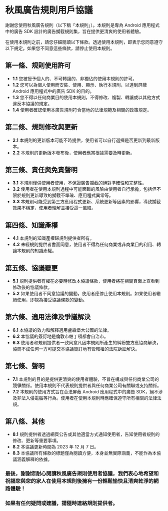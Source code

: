 # 秋風廣告規則用戶協議

謝謝您使用秋風廣告規則（以下稱「本規則」）。本規則是專為 Android 應用程式中的廣告 SDK 設計的廣告攔截規則集，旨在提供更清爽的使用者體驗。

在使用本規則之前，請您仔細閱讀以下條款。透過使用本規則，即表示您同意遵守以下規定。如果您不同意這些條款，請停止使用本規則。

## 第一條、規則使用許可

* **1.1** 您被授予個人的、不可轉讓的、非獨佔的使用本規則的許可。
* **1.2** 您可以為個人使用而安裝、使用、顯示、執行本規則，以達到屏蔽 Android 應用程式中的廣告 SDK 的目的。
* **1.3** 您不得以任何商業目的使用本規則，不得修改、複製、轉讓或以其他方式違反本協議的規定。
* **1.4** 使用者確認使用本廣告規則符合當地的法律規範及相關的政策規定。

## 第二條、規則修改與更新

* **2.1** 本規則的更新版本可能不時提供，使用者可以自行選擇是否更新到最新版本。
* **2.2** 本規則的更新版本發布後，使用者應當根據需要及時更新。

## 第三條、責任與免責聲明

* **3.1** 本規則僅供使用者使用，不保證廣告攔截的絕對準確性和完整性。
* **3.2** 使用者在使用本規則過程中可能面臨的風險由使用者自行承擔，包括但不限於規則更新導致的攔截不準確、應用程式異常等。
* **3.3** 本規則可能受到第三方應用程式更新、系統更新等因素的影響，導致攔截效果不穩定，使用者理解並接受這一風險。

## 第四條、知識產權

* **4.1** 本規則的知識產權歸規則提供者所有。
* **4.2** 未經規則提供者書面同意，使用者不得為任何商業或非商業目的利用、轉讓本規則的知識產權。

## 第五條、協議變更

* **5.1** 規則提供者有權在必要時修改本協議條款，使用者將在相關頁面上查看到修改後的協議條款。
* **5.2** 如果使用者不同意協議的變動，使用者應停止使用本規則。如果使用者繼續使用，即視為接受協議條款的變動。

## 第六條、適用法律及爭議解決

* **6.1** 本協議的效力和解釋適用盧森堡大公國的法律。
* **6.2** 本協議的簽訂地是倫敦市帕丁頓都會自治市。
* **6.3** 使用者和規則提供者一致同意凡因本規則所產生的糾紛雙方應協商解決，協商不成任何一方可提交本協議簽訂地有管轄權的法院訴訟解決。

## 第七條、聲明

* **7.1** 本規則的目的是提供更清爽的使用者體驗，不旨在構成與任何商業公司的競爭關係。使用本規則不代表規則提供者與任何商業公司有關聯或支持關係。
* **7.2** 本規則的使用方式旨在合法屏蔽 Android 應用程式中的廣告 SDK，絕不涉及非法入侵電腦等行為。使用者在使用本規則時應確保遵守所有相關的法律法規。

## 第八條、其他

* **8.1** 規則提供者透過網頁公告或其他適當方式通知使用者，告知使用者規則的修改、更新等重要事項。
* **8.2** 本協議更新時間為 2023 年 12 月 7 日。
* **8.3** 本協議所有條款的標題僅為閱讀方便，本身並無實際涵義，不能作為本協議涵義解釋的依據。

### 最後，謝謝您耐心閱讀秋風廣告規則使用者協議，我們衷心地希望和祝福您與您的家人在使用本規則後擁有一份輕鬆愉快且清爽乾淨的網路體驗！

### 如果有任何疑問或建議，請隨時連絡規則提供者。